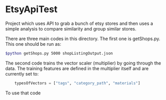 EtsyApiTest
===========

Project which uses API to grab a bunch of etsy stores and then uses a simple analysis to compare similarity and group similar stores.

There are three main codes in this directory.  The first one is getShops.py.  This one should be run as:

```bash
$python getShops.py 5000 shopListingOutput.json
```
The second code trains the vector scaler (multiplier) by going through the data.  The training features are defined in the multiplier itself and are currently set to:
```python
    typesOfVectors = ["tags", "category_path", "materials"]
```
To use that code 

